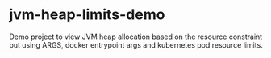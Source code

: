 # jvm-heap-limits-demo

Demo project to view JVM heap allocation based on the resource constraint put using ARGS, docker entrypoint args and kubernetes pod resource limits.
